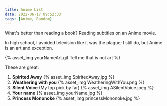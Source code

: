 ```yaml
---
title: Anime List
date: 2022-06-17 09:52:33
tags: [Anime, Random]
---
```


What's better than reading a book? Reading subtitles on an Anime movie.

<!-- more -->
In high school, I avoided television like it was the plague; I still do, but Anime is an art and exception.

{% asset_img yourNameArt.gif Tell me that is not art %}

These are great:
1. **Spirited Away**
{% asset_img SpiritedAway.jpg %}
1. **Weathering with you**
{% asset_img WeatheringWithYou.png %}
3. **Silent Voice** (My top pick by far)
{% asset_img ASilentVoice.jpeg %}
4. **Your name**
{% asset_img yourName.jpg %}
5. **Princess Mononoke**
{% asset_img princessMononoke.jpg %}

